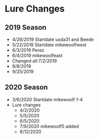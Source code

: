 # Lure Changes 

## 2019 Season 
 - 4/26/2019 Startdate usda31 and Beede
 - 5/22/2019 Startdate mikewoolfwest 
 - 6/3/2019 Perez
 - 6/4/2019 mikewoolfeast 
 - Changed all:7/2/2019
 - 8/8/2019
 - 9/25/2019

## 2020 Season
 - 3/6/2020 Startdate mikewoolf 1-4
 - Lure changes
    - 4/2/2020
    - 5/5/2020
    - 6/5/2020
    - 7/9/2020 mikewoolf5 added
    - 8/12/2020